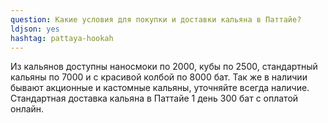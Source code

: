 ```yaml
---
question: Какие условия для покупки и доставки кальяна в Паттайе?
ldjson: yes
hashtag: pattaya-hookah
---
```


Из кальянов доступны наносмоки по 2000, кубы по 2500, стандартный кальяны по 7000 и с красивой колбой по 8000 бат. Так же в наличии бывают акционные и кастомные кальяны, уточняйте всегда наличие. Стандартная доставка кальяна в Паттайе 1 день 300 бат с оплатой онлайн.
